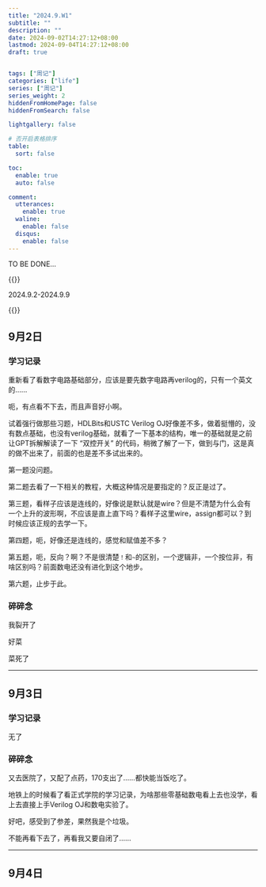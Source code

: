 ```yaml
---
title: "2024.9.W1"
subtitle: ""
description: ""
date: 2024-09-02T14:27:12+08:00
lastmod: 2024-09-04T14:27:12+08:00
draft: true


tags: ["周记"]
categories: ["life"]
series: ["周记"]
series_weight: 2
hiddenFromHomePage: false
hiddenFromSearch: false

lightgallery: false

# 否开启表格排序
table:
  sort: false

toc:
  enable: true
  auto: false

comment:
  utterances:
    enable: true
  waline:
    enable: false
  disqus:
    enable: false
---
```


TO BE DONE...

{{<admonition>}}

2024.9.2-2024.9.9

{{</admonition>}}

<!--more-->

## 9月2日

### 学习记录

重新看了看数字电路基础部分，应该是要先数字电路再verilog的，只有一个英文的……

呃，有点看不下去，而且声音好小啊。

试着强行做那些习题，HDLBits和USTC Verilog OJ好像差不多，做着挺懵的，没有数点基础，也没有verilog基础，就看了一下基本的结构，唯一的基础就是之前让GPT拆解解读了一下 “双控开关” 的代码，稍微了解了一下，做到与门，这是真的做不出来了，前面的也是差不多试出来的。

第一题没问题。

第二题去看了一下相关的教程，大概这种情况是要指定的？反正是过了。

第三题，看样子应该是连线的，好像说是默认就是wire？但是不清楚为什么会有一个上升的波形啊，不应该是直上直下吗？看样子这里wire，assign都可以？到时候应该正规的去学一下。

第四题，呃，好像还是连线的，感觉和赋值差不多？

第五题，呃，反向？啊？不是很清楚`！`和`~`的区别，一个逻辑非，一个按位非，有啥区别吗？前面数电还没有进化到这个地步。

第六题，止步于此。



### 碎碎念

我裂开了

好菜

菜死了



---



## 9月3日

### 学习记录

无了



### 碎碎念

又去医院了，又配了点药，170支出了……都快能当饭吃了。

地铁上的时候看了看正式学院的学习记录，为啥那些零基础数电看上去也没学，看上去直接上手Verilog OJ和数电实验了。

好吧，感受到了参差，果然我是个垃圾。

不能再看下去了，再看我又要自闭了……



---



## 9月4日

